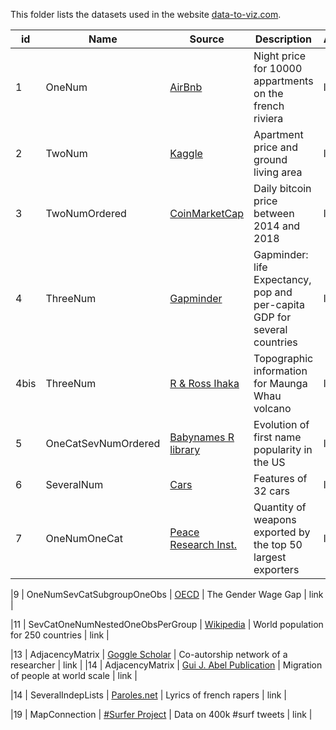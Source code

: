 This folder lists the datasets used in the website [data-to-viz.com](https://www.data-to-viz.com).

| id | Name          						| Source        |  Description | Analysis |
|----|------------- 						|---------------| ------------| ---------|
|1   | OneNum        						| [AirBnb](https://s3.amazonaws.com/tomslee-airbnb-data-2/alpes_maritime.zip) | Night price for 10000 appartments on the french riviera | link |
|2   | TwoNum 			       				| [Kaggle](https://www.kaggle.com/c/house-prices-advanced-regression-techniques/data) | Apartment price and ground living area | link |
|3   | TwoNumOrdered        				| [CoinMarketCap](https://github.com/JesseVent/crypto) | Daily bitcoin price between 2014 and 2018 | link |
|4   | ThreeNum        						| [Gapminder](https://github.com/jennybc/gapminder) | Gapminder: life Expectancy, pop and per-capita GDP for several countries | link |
|4bis| ThreeNum        						| [R & Ross Ihaka](https://vincentarelbundock.github.io/Rdatasets/doc/datasets/volcano.html) | Topographic information for Maunga Whau volcano | link |
|5   | OneCatSevNumOrdered    		    	| [Babynames R library](https://github.com/hadley/babynames) | Evolution of first name popularity in the US | link |
|6   | SeveralNum		      		 		| [Cars](https://stat.ethz.ch/R-manual/R-devel/library/datasets/html/mtcars.html) | Features of 32 cars | link |
|7   | OneNumOneCat		      		 		| [Peace Research Inst.](http://armstrade.sipri.org/armstrade/page/toplist.php) | Quantity of weapons exported by the top 50 largest exporters | link |


|9   | OneNumSevCatSubgroupOneObs		    | [OECD](https://stats.oecd.org/index.aspx?queryid=54751) | The Gender Wage Gap | link |


|11   | SevCatOneNumNestedOneObsPerGroup	| [Wikipedia](https://github.com/mledoze/countries) | World population for 250 countries | link |


|13   | AdjacencyMatrix	| [Goggle Scholar](https://github.com/holtzy/Google-Scholar-Network) | Co-autorship network of a researcher | link |
|14   | AdjacencyMatrix	| [Gui J. Abel Publication](https://onlinelibrary.wiley.com/doi/abs/10.1111/imre.12327) | Migration of people at world scale | link |



|14  | SeveralIndepLists	   				| [Paroles.net](https://www.paroles.net/) | Lyrics of french rapers | link |


|19  | MapConnection        				| [#Surfer Project](https://github.com/holtzy/About-Surfers-On-Twitter) | Data on 400k #surf tweets | link |
































